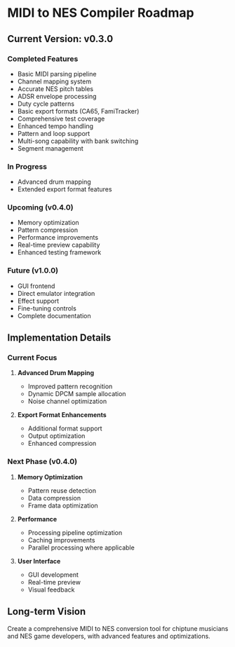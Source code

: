 # MIDI to NES Compiler Roadmap

## Current Version: v0.3.0

### Completed Features
- Basic MIDI parsing pipeline
- Channel mapping system
- Accurate NES pitch tables
- ADSR envelope processing
- Duty cycle patterns
- Basic export formats (CA65, FamiTracker)
- Comprehensive test coverage
- Enhanced tempo handling
- Pattern and loop support
- Multi-song capability with bank switching
- Segment management

### In Progress
- Advanced drum mapping
- Extended export format features

### Upcoming (v0.4.0)
- Memory optimization
- Pattern compression
- Performance improvements
- Real-time preview capability
- Enhanced testing framework

### Future (v1.0.0)
- GUI frontend
- Direct emulator integration
- Effect support
- Fine-tuning controls
- Complete documentation

## Implementation Details

### Current Focus
1. **Advanced Drum Mapping**
   - Improved pattern recognition
   - Dynamic DPCM sample allocation
   - Noise channel optimization

2. **Export Format Enhancements**
   - Additional format support
   - Output optimization
   - Enhanced compression

### Next Phase (v0.4.0)
1. **Memory Optimization**
   - Pattern reuse detection
   - Data compression
   - Frame data optimization

2. **Performance**
   - Processing pipeline optimization
   - Caching improvements
   - Parallel processing where applicable

3. **User Interface**
   - GUI development
   - Real-time preview
   - Visual feedback

## Long-term Vision
Create a comprehensive MIDI to NES conversion tool for chiptune musicians and NES game developers, with advanced features and optimizations.
